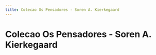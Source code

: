 ```yaml
---
title: Colecao Os Pensadores - Soren A. Kierkegaard
---
```


# Colecao Os Pensadores - Soren A. Kierkegaard
